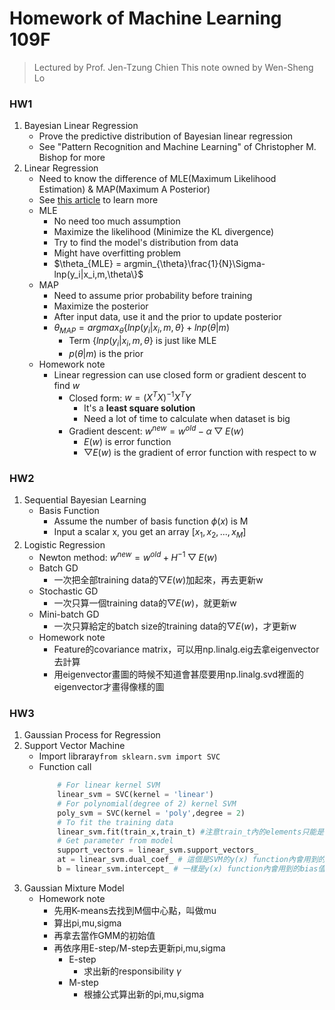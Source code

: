 # Homework of Machine Learning 109F
> Lectured by Prof. Jen-Tzung Chien
> This note owned by Wen-Sheng Lo
### HW1
1. Bayesian Linear Regression
    - Prove the predictive distribution of Bayesian linear regression
    - See "Pattern Recognition and Machine Learning" of Christopher M. Bishop  for more
2. Linear Regression
    - Need to know the difference of MLE(Maximum Likelihood Estimation) & MAP(Maximum A Posterior)   
    - See [this article](https://www.ycc.idv.tw/deep-dl_3.html) to learn more
    - MLE
        - No need too much assumption
        - Maximize the likelihood (Minimize the KL divergence)
        - Try to find the model's distribution from data
        - Might have overfitting problem
        - $\theta_{MLE} = argmin_{\theta}\frac{1}{N}\Sigma-lnp(y_i|x_i,m,\theta\}$
    - MAP
        - Need to assume prior probability before training
        - Maximize the posterior
        - After input data, use it and the prior to update posterior
        - $\theta_{MAP} = arg max_{\theta}\{lnp(y_i|x_i,m,\theta\}+lnp(\theta|m)$
            - Term $\{lnp(y_i|x_i,m,\theta\}$ is just like MLE
            - $p(\theta|m)$ is the prior
    - Homework note
        - Linear regression can use closed form or gradient descent to find $w$
            - Closed form: $w = (X^TX)^{-1}X^TY$
                - It's a **least square solution**
                - Need a lot of time to calculate when dataset is big
            - Gradient descent: $w^{new} = w^{old} - \alpha\bigtriangledown E(w)$
                - $E(w)$ is error function 
                - $\bigtriangledown E(w)$ is the gradient of error function with respect to w
### HW2
1. Sequential Bayesian Learning
    - Basis Function
        - Assume the number of basis function $\phi(x)$ is M
        - Input a scalar x, you get an array $[x_1,x_2,...,x_M]$
2. Logistic Regression
    - Newton method: $w^{new} = w^{old} + H^{-1}\bigtriangledown E(w)$
    - Batch GD
        - 一次把全部training data的$\bigtriangledown E(w)$加起來，再去更新w
    - Stochastic GD
        - 一次只算一個training data的$\bigtriangledown E(w)$，就更新w
    - Mini-batch GD
        - 一次只算給定的batch size的training data的$\bigtriangledown E(w)$，才更新w
    - Homework note
        - Feature的covariance matrix，可以用np.linalg.eig去拿eigenvector去計算
        - 用eigenvector畫圖的時候不知道會甚麼要用np.linalg.svd裡面的eigenvector才畫得像樣的圖
### HW3
1. Gaussian Process for Regression
2. Support Vector Machine
    - Import libraray`from sklearn.svm import SVC`
    - Function call
        ```python
            # For linear kernel SVM
            linear_svm = SVC(kernel = 'linear')
            # For polynomial(degree of 2) kernel SVM
            poly_svm = SVC(kernel = 'poly',degree = 2)
            # To fit the training data
            linear_svm.fit(train_x,train_t) #注意train_t內的elements只能是-1 or +1
            # Get parameter from model
            support_vectors = linear_svm.support_vectors_
            at = linear_svm.dual_coef_ # 這個是SVM的y(x) function內會用到的langrange coefficient a乘上x的label t的值
            b = linear_svm.intercept_ # 一樣是y(x) function內會用到的bias值
        ```
3. Gaussian Mixture Model
    - Homework note
        - 先用K-means去找到M個中心點，叫做mu
        - 算出pi,mu,sigma
        - 再拿去當作GMM的初始值
        - 再依序用E-step/M-step去更新pi,mu,sigma
            - E-step
                - 求出新的responsibility $\gamma$
            - M-step
                - 根據公式算出新的pi,mu,sigma